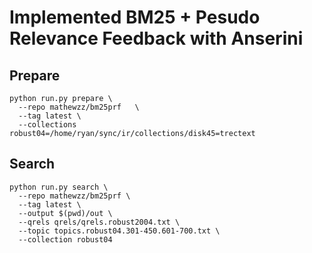 # Implemented BM25 + Pesudo Relevance Feedback with Anserini

## Prepare
```
python run.py prepare \
  --repo mathewzz/bm25prf   \
  --tag latest \
  --collections robust04=/home/ryan/sync/ir/collections/disk45=trectext
```

## Search
```
python run.py search \
  --repo mathewzz/bm25prf \
  --tag latest \
  --output $(pwd)/out \
  --qrels qrels/qrels.robust2004.txt \
  --topic topics.robust04.301-450.601-700.txt \
  --collection robust04
```